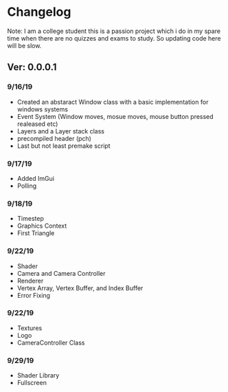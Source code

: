 # Changelog #

Note: I am a college student this is a passion project which i do in my spare time when there are no quizzes and exams to study. So updating code here will be slow.

## Ver: 0.0.0.1 ##

### 9/16/19 ###
- Created an abstaract Window class with a basic implementation for windows systems
- Event System (Window moves, mosue moves, mouse button pressed realeased etc)
- Layers and a Layer stack class
- precompiled header (pch)
- Last but not least premake script

### 9/17/19 ###
- Added ImGui
- Polling

### 9/18/19 ###
- Timestep
- Graphics Context
- First Triangle

### 9/22/19 ###
- Shader
- Camera and Camera Controller
- Renderer
- Vertex Array, Vertex Buffer, and Index Buffer
- Error Fixing

### 9/22/19 ###
- Textures
- Logo
- CameraController Class

### 9/29/19 ###
- Shader Library
- Fullscreen
